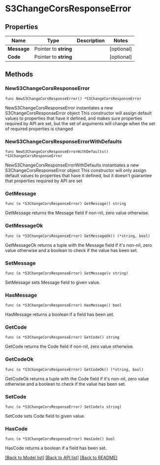 # S3ChangeCorsResponseError

## Properties

Name | Type | Description | Notes
------------ | ------------- | ------------- | -------------
**Message** | Pointer to **string** |  | [optional] 
**Code** | Pointer to **string** |  | [optional] 

## Methods

### NewS3ChangeCorsResponseError

`func NewS3ChangeCorsResponseError() *S3ChangeCorsResponseError`

NewS3ChangeCorsResponseError instantiates a new S3ChangeCorsResponseError object
This constructor will assign default values to properties that have it defined,
and makes sure properties required by API are set, but the set of arguments
will change when the set of required properties is changed

### NewS3ChangeCorsResponseErrorWithDefaults

`func NewS3ChangeCorsResponseErrorWithDefaults() *S3ChangeCorsResponseError`

NewS3ChangeCorsResponseErrorWithDefaults instantiates a new S3ChangeCorsResponseError object
This constructor will only assign default values to properties that have it defined,
but it doesn't guarantee that properties required by API are set

### GetMessage

`func (o *S3ChangeCorsResponseError) GetMessage() string`

GetMessage returns the Message field if non-nil, zero value otherwise.

### GetMessageOk

`func (o *S3ChangeCorsResponseError) GetMessageOk() (*string, bool)`

GetMessageOk returns a tuple with the Message field if it's non-nil, zero value otherwise
and a boolean to check if the value has been set.

### SetMessage

`func (o *S3ChangeCorsResponseError) SetMessage(v string)`

SetMessage sets Message field to given value.

### HasMessage

`func (o *S3ChangeCorsResponseError) HasMessage() bool`

HasMessage returns a boolean if a field has been set.

### GetCode

`func (o *S3ChangeCorsResponseError) GetCode() string`

GetCode returns the Code field if non-nil, zero value otherwise.

### GetCodeOk

`func (o *S3ChangeCorsResponseError) GetCodeOk() (*string, bool)`

GetCodeOk returns a tuple with the Code field if it's non-nil, zero value otherwise
and a boolean to check if the value has been set.

### SetCode

`func (o *S3ChangeCorsResponseError) SetCode(v string)`

SetCode sets Code field to given value.

### HasCode

`func (o *S3ChangeCorsResponseError) HasCode() bool`

HasCode returns a boolean if a field has been set.


[[Back to Model list]](../README.md#documentation-for-models) [[Back to API list]](../README.md#documentation-for-api-endpoints) [[Back to README]](../README.md)



